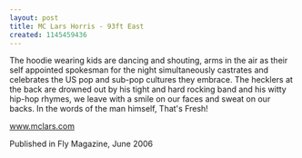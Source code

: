 ```yaml
---
layout: post
title: MC Lars Horris - 93ft East
created: 1145459436
---
```

The hoodie wearing kids are dancing and shouting, arms in the air as their self appointed spokesman for the night simultaneously castrates and celebrates the US pop and sub-pop cultures they embrace. The hecklers at the back are drowned out by his tight and hard rocking band and his witty hip-hop rhymes, we leave with a smile on our faces and sweat on our backs. In the words of the man himself, That's Fresh!<p><a href='http://www.mclars.com' target='_blank'>www.mclars.com</a>
<p>Published in Fly Magazine, June 2006</p>

